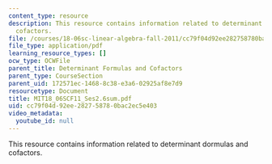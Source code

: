 ```yaml
---
content_type: resource
description: This resource contains information related to determinant dormulas and
  cofactors.
file: /courses/18-06sc-linear-algebra-fall-2011/cc79f04d92ee282758780bac2ec5e403_MIT18_06SCF11_Ses2.6sum.pdf
file_type: application/pdf
learning_resource_types: []
ocw_type: OCWFile
parent_title: Determinant Formulas and Cofactors
parent_type: CourseSection
parent_uid: 172571ec-1468-8c38-e3a6-02925af8e7d9
resourcetype: Document
title: MIT18_06SCF11_Ses2.6sum.pdf
uid: cc79f04d-92ee-2827-5878-0bac2ec5e403
video_metadata:
  youtube_id: null
---
```

This resource contains information related to determinant dormulas and cofactors.